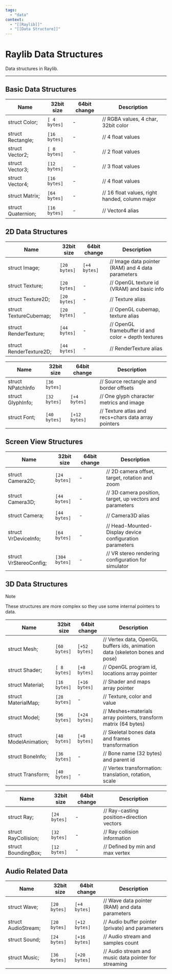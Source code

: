 ```yaml
---
tags:
  - "data"
context:
  - "[[Raylib]]"
  - "[[Data Structure]]"
---
```


# Raylib Data Structures

Data structures in Raylib.

---

## Basic Data Structures

| Name               | 32bit size   | 64bit change | Description                                    |
| ------------------ | ------------ | ------------ | ---------------------------------------------- |
| struct Color;      | `[ 4 bytes]` | -            | // RGBA values, 4 char, 32bit color            |
| struct Rectangle;  | `[16 bytes]` | -            | // 4 float values                              |
| struct Vector2;    | `[ 8 bytes]` | -            | // 2 float values                              |
| struct Vector3;    | `[12 bytes]` | -            | // 3 float values                              |
| struct Vector4;    | `[16 bytes]` | -            | // 4 float values                              |
| struct Matrix;     | `[64 bytes]` | -            | // 16 float values, right handed, column major |
| struct Quaternion; | `[16 bytes]` | -            | // Vector4 alias                               |

## 2D Data Structures

| Name                    | 32bit size   | 64bit change | Description                                         |
| ----------------------- | ------------ | ------------ | --------------------------------------------------- |
| struct Image;           | `[20 bytes]` | `[+4 bytes]` | // Image data pointer (RAM) and 4 data parameters   |
| struct Texture;         | `[20 bytes]` | -            | // OpenGL texture id (VRAM) and basic info          |
| struct Texture2D;       | `[20 bytes]` | -            | // Texture alias                                    |
| struct TextureCubemap;  | `[20 bytes]` | -            | // OpenGL cubemap, texture alias                    |
| struct RenderTexture;   | `[44 bytes]` | -            | // OpenGL framebuffer id and color + depth textures |
| struct RenderTexture2D; | `[44 bytes]` | -            | // RenderTexture alias                              |

| Name              | 32bit size   | 64bit change  | Description                                         |
| ----------------- | ------------ | ------------- | --------------------------------------------------- |
| struct NPatchInfo | `[36 bytes]` |               | // Source rectangle and border offsets              |
| struct GlyphInfo; | `[32 bytes]` | `[+4 bytes]`  | // One glyph character metrics and image            |
| struct Font;      | `[40 bytes]` | `[+12 bytes]` | // Texture atlas and recs+chars data array pointers |

## Screen View Structures

| Name                   | 32bit size    | 64bit change | Description                                              |
| ---------------------- | ------------- | ------------ | -------------------------------------------------------- |
| struct Camera2D;       | `[24 bytes]`  | -            | // 2D camera offset, target, rotation and zoom           |
| struct Camera3D;       | `[44 bytes]`  | -            | // 3D camera position, target, up vectors and parameters |
| struct Camera;         | `[44 bytes]`  | -            | // Camera3D alias                                        |
| struct VrDeviceInfo;   | `[64 bytes]`  | -            | // Head-Mounted-Display device configuration parameters  |
| struct VrStereoConfig; | `[304 bytes]` | -            | // VR stereo rendering configuration for simulator       |

## 3D Data Structures

> [!NOTE]
> These structures are more complex so they use some internal pointers to data.

| Name                   | 32bit size   | 64bit change  | Description                                                                  |
| ---------------------- | ------------ | ------------- | ---------------------------------------------------------------------------- |
| struct Mesh;           | `[60 bytes]` | `[+52 bytes]` | // Vertex data, OpenGL buffers ids, animation data (skeleton bones and pose) |
| struct Shader;         | `[ 8 bytes]` | `[+8 bytes]`  | // OpenGL program id, locations array pointer                                |
| struct Material;       | `[16 bytes]` | `[+16 bytes]` | // Shader and maps array pointer                                             |
| struct MaterialMap;    | `[28 bytes]` | -             | // Texture, color and value                                                  |
| struct Model;          | `[96 bytes]` | `[+24 bytes]` | // Meshes+materials array pointers, transform matrix (64 bytes)              |
| struct ModelAnimation; | `[48 bytes]` | `[+8 bytes]`  | // Skeletal bones data and frames transformation                             |
| struct BoneInfo;       | `[36 bytes]` | -             | // Bone name (32 bytes) and parent id                                        |
| struct Transform;      | `[40 bytes]` | -             | // Vertex transformation: translation, rotation, scale                       |

| Name                 | 32bit size   | 64bit change | Description                               |
| -------------------- | ------------ | ------------ | ----------------------------------------- |
| struct Ray;          | `[24 bytes]` | -            | // Ray-casting position+direction vectors |
| struct RayCollision; | `[32 bytes]` | -            | // Ray collision information              |
| struct BoundingBox;  | `[12 bytes]` | -            | // Defined by min and max vertex          |

## Audio Related Data

| Name                | 32bit size   | 64bit change  | Description                                          |
| ------------------- | ------------ | ------------- | ---------------------------------------------------- |
| struct Wave;        | `[20 bytes]` | `[+4 bytes]`  | // Wave data pointer (RAM) and data parameters       |
| struct AudioStream; | `[20 bytes]` | `[+12 bytes]` | // Audio buffer pointer (private) and parameters     |
| struct Sound;       | `[24 bytes]` | `[+16 bytes]` | // Audio stream and samples count                    |
| struct Music;       | `[36 bytes]` | `[+20 bytes]` | // Audio stream and music data pointer for streaming |
